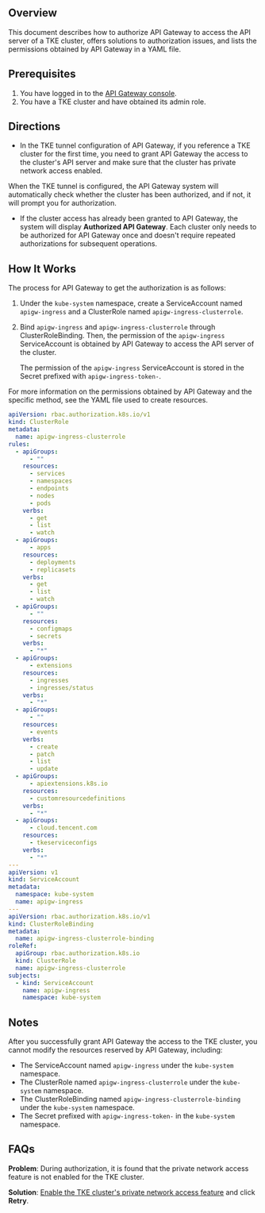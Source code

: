 ## Overview

This document describes how to authorize API Gateway to access the API server of a TKE cluster, offers solutions to authorization issues, and lists the permissions obtained by API Gateway in a YAML file.

## Prerequisites

1. You have logged in to the [API Gateway console](https://console.cloud.tencent.com/apigateway/index).
2. You have a TKE cluster and have obtained its admin role.

## Directions

- In the TKE tunnel configuration of API Gateway, if you reference a TKE cluster for the first time, you need to grant API Gateway the access to the cluster's API server and make sure that the cluster has private network access enabled.

 When the TKE tunnel is configured, the API Gateway system will automatically check whether the cluster has been authorized, and if not, it will prompt you for authorization.        

- If the cluster access has already been granted to API Gateway, the system will display **Authorized API Gateway**. Each cluster only needs to be authorized for API Gateway once and doesn't require repeated authorizations for subsequent operations.                       

## How It Works

The process for API Gateway to get the authorization is as follows:

1. Under the `kube-system` namespace, create a ServiceAccount named `apigw-ingress` and a ClusterRole named `apigw-ingress-clusterrole`.

2. Bind `apigw-ingress` and `apigw-ingress-clusterrole` through ClusterRoleBinding. Then, the permission of the `apigw-ingress` ServiceAccount is obtained by API Gateway to access the API server of the cluster.

   The permission of the `apigw-ingress` ServiceAccount is stored in the Secret prefixed with `apigw-ingress-token-`.

For more information on the permissions obtained by API Gateway and the specific method, see the YAML file used to create resources.

```yaml
apiVersion: rbac.authorization.k8s.io/v1
kind: ClusterRole
metadata:
  name: apigw-ingress-clusterrole
rules:
  - apiGroups:
      - ""
    resources:
      - services
      - namespaces
      - endpoints
      - nodes
      - pods
    verbs:
      - get
      - list
      - watch
  - apiGroups:
      - apps
    resources:
      - deployments
      - replicasets
    verbs:
      - get
      - list
      - watch
  - apiGroups:
      - ""
    resources:
      - configmaps
      - secrets
    verbs:
      - "*"
  - apiGroups:
      - extensions
    resources:
      - ingresses
      - ingresses/status
    verbs:
      - "*"
  - apiGroups:
      - ""
    resources:
      - events
    verbs:
      - create
      - patch
      - list
      - update
  - apiGroups:
      - apiextensions.k8s.io
    resources:
      - customresourcedefinitions
    verbs:
      - "*"
  - apiGroups:
      - cloud.tencent.com
    resources:
      - tkeserviceconfigs
    verbs:
      - "*"
---
apiVersion: v1
kind: ServiceAccount
metadata:
  namespace: kube-system
  name: apigw-ingress
---
apiVersion: rbac.authorization.k8s.io/v1
kind: ClusterRoleBinding
metadata:
  name: apigw-ingress-clusterrole-binding
roleRef:
  apiGroup: rbac.authorization.k8s.io
  kind: ClusterRole
  name: apigw-ingress-clusterrole
subjects:
  - kind: ServiceAccount
    name: apigw-ingress
    namespace: kube-system
```

## Notes

After you successfully grant API Gateway the access to the TKE cluster, you cannot modify the resources reserved by API Gateway, including:

- The ServiceAccount named `apigw-ingress` under the `kube-system` namespace.
- The ClusterRole named `apigw-ingress-clusterrole` under the `kube-system` namespace.
- The ClusterRoleBinding named `apigw-ingress-clusterrole-binding` under the `kube-system` namespace.
- The Secret prefixed with `apigw-ingress-token-` in the `kube-system` namespace.



## FAQs

**Problem**: During authorization, it is found that the private network access feature is not enabled for the TKE cluster.              

**Solution**: [Enable the TKE cluster's private network access feature](https://intl.cloud.tencent.com/document/product/628/44309) and click **Retry**.
